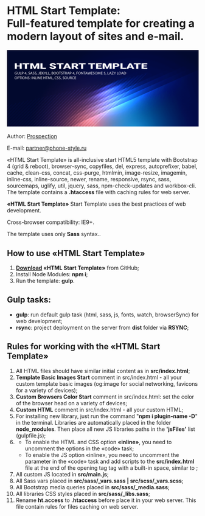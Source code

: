 <h1><strong>HTML Start Template:</strong> <br>Full-featured template for creating a modern layout of sites and e-mail.</h1>

<p>
	<img src="https://github.com/shamhaner/GULP/blob/master/src/img/_src/preview.png" alt="HTML Start Template">
</p>

<p>Author: <a href="http://https://xn--80aseleljd.xn--p1ai/" target="_blank">Prospection</a></p>
<p>E-mail: <a href="mailto:partner@phone-style.ru" target="_blank">partner@phone-style.ru</a></p>

<p>«HTML Start Template» is all-inclusive start HTML5 template with Bootstrap 4 (grid & reboot), browser-sync, copyfiles, del, express, autoprefixer, babel, cache, clean-css, concat, css-purge, htmlmin, image-resize, imagemin, inline-css, inline-source, newer, rename, responsive, rsync, sass, sourcemaps, uglify, util, jquery, sass, npm-check-updates and workbox-cli. The template contains a <strong>.htaccess</strong> file with caching rules for web server.</p>

<p><strong>«HTML Start Template»</strong> Start Template uses the best practices of web development.</p>

<p>Cross-browser compatibility: IE9+.</p>

<p>The template uses only <strong>Sass</strong> syntax..</p>

<h2>How to use «HTML Start Template»</h2>

<ol>
	<li><strong><a href="https://github.com/shamhaner/GULP/archive/master.zip">Download</a> «HTML Start Template»</strong> from GitHub;</li>
	<li>Install Node Modules: <strong>npm i</strong>;</li>
	<li>Run the template: <strong>gulp</strong>.</li>
</ol>

<h2>Gulp tasks:</h2>

<ul>
	<li><strong>gulp</strong>: run default gulp task (html, sass, js, fonts, watch, browserSync) for web development;</li>
	<li><strong>rsync</strong>: project deployment on the server from <strong>dist</strong> folder via <strong>RSYNC</strong>;</li>
</ul>

<h2>Rules for working with the «HTML Start Template»</h2>

<ol>
	<li>All HTML files should have similar initial content as in <strong>src/index.html</strong>;</li>
	<li><strong>Template Basic Images Start</strong> comment in src/index.html - all your custom template basic images (og:image for social networking, favicons for a variety of devices);</li>
	<li><strong>Custom Browsers Color Start</strong> comment in src/index.html: set the color of the browser head on a variety of devices;</li>
	<li><strong>Custom HTML</strong> comment in src/index.html - all your custom HTML;</li>
	<li>For installing new library, just run the command "<strong>npm i plugin-name -D</strong>" in the terminal. Libraries are automatically placed in the folder <strong>node_modules</strong>. Then place all new JS libraries paths in the <strong>'jsFiles'</strong> list (gulpfile.js);</li>
	<li>
		<ul>
			<li>To enable the HTML and CSS option <strong>«inline»</strong>, you need to uncomment the options in the «code» task;</li>
			<li>To enable the JS option «inline», you need to uncomment the parameter in the «code» task and add scripts to the <strong>src/index.html</strong> file at the end of the opening tag tag with a built-in space, similar to <script src = "main. Js" <strong>inline</strong>></script>;</li>
		</ul>
	</li>
	<li>All custom JS located in <strong>src/main.js</strong>;</li>
	<li>All Sass vars placed in <strong>src/sass/_vars.sass | src/scss/_vars.scss</strong>;</li>
	<li>All Bootstrap media queries placed in <strong>src/sass/_media.sass</strong>;</li>
	<li>All libraries CSS styles placed in <strong>src/sass/_libs.sass</strong>;</li>
	<li>Rename <strong>ht.access</strong> to <strong>.htaccess</strong> before place it in your web server. This file contain rules for files caching on web server.</li>
</ol>
